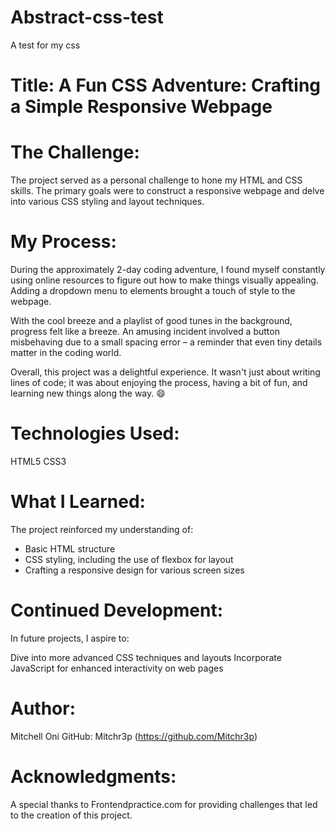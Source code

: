 # Abstract-css-test

A test for my css

# Title: A Fun CSS Adventure: Crafting a Simple Responsive Webpage

# The Challenge:

The project served as a personal challenge to hone my HTML and CSS skills. The primary goals were to construct a responsive webpage and delve into various CSS styling and layout techniques.

# My Process:

During the approximately 2-day coding adventure, I found myself constantly using online resources to figure out how to make things visually appealing. Adding a dropdown menu to elements brought a touch of style to the webpage.

With the cool breeze and a playlist of good tunes in the background, progress felt like a breeze. An amusing incident involved a button misbehaving due to a small spacing error – a reminder that even tiny details matter in the coding world.

Overall, this project was a delightful experience. It wasn't just about writing lines of code; it was about enjoying the process, having a bit of fun, and learning new things along the way. 😄

# Technologies Used:

HTML5
CSS3

# What I Learned:

The project reinforced my understanding of:

- Basic HTML structure
- CSS styling, including the use of flexbox for layout
- Crafting a responsive design for various screen sizes

# Continued Development:

In future projects, I aspire to:

Dive into more advanced CSS techniques and layouts
Incorporate JavaScript for enhanced interactivity on web pages

# Author:

Mitchell Oni
GitHub: Mitchr3p (https://github.com/Mitchr3p)

# Acknowledgments:

A special thanks to Frontendpractice.com for providing challenges that led to the creation of this project.
